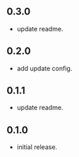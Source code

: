 ## 0.3.0

* update readme.

## 0.2.0

* add update config.

## 0.1.1

* update readme.

## 0.1.0

* initial release.
